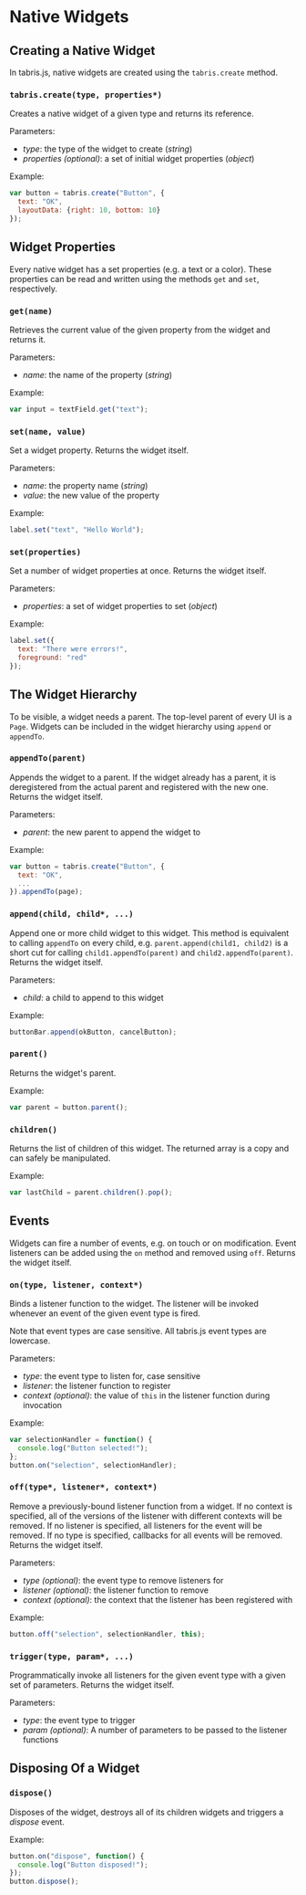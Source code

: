 # Native Widgets

## Creating a Native Widget

In tabris.js, native widgets are created using the `tabris.create` method.

### `tabris.create(type, properties*)`

Creates a native widget of a given type and returns its reference.

Parameters:

- *type*: the type of the widget to create (*string*)
- *properties (optional)*: a set of initial widget properties (*object*)

Example:
```javascript
var button = tabris.create("Button", {
  text: "OK",
  layoutData: {right: 10, bottom: 10}
});
```

## Widget Properties

Every native widget has a set properties (e.g. a text or a color). These properties can be read and written using the methods `get` and `set`, respectively.

### `get(name)`

Retrieves the current value of the given property from the widget and returns it.

Parameters:

- *name*: the name of the property (*string*)

Example:
```javascript
var input = textField.get("text");
```

### `set(name, value)`

Set a widget property. Returns the widget itself.

Parameters:

- *name*: the property name (*string*)
- *value*: the new value of the property

Example:
```javascript
label.set("text", "Hello World");
```

### `set(properties)`

Set a number of widget properties at once. Returns the widget itself.

Parameters:

- *properties*: a set of widget properties to set (*object*)

Example:
```javascript
label.set({
  text: "There were errors!",
  foreground: "red"
});
```

## The Widget Hierarchy

To be visible, a widget needs a parent. The top-level parent of every UI is a `Page`. Widgets can be included in the widget hierarchy using `append` or `appendTo`.

### `appendTo(parent)`

Appends the widget to a parent. If the widget already has a parent, it is deregistered from the actual parent and registered with the new one. Returns the widget itself.

Parameters:

- *parent*: the new parent to append the widget to

Example:

```javascript
var button = tabris.create("Button", {
  text: "OK",
  ...
}).appendTo(page);
```

### `append(child, child*, ...)`

Append one or more child widget to this widget. This method is equivalent to calling `appendTo` on every child, e.g. `parent.append(child1, child2)` is a short cut for calling `child1.appendTo(parent)` and `child2.appendTo(parent)`. Returns the widget itself.

Parameters:

- *child*: a child to append to this widget

Example:

```javascript
buttonBar.append(okButton, cancelButton);
```

### `parent()`

Returns the widget's parent.

Example:

```javascript
var parent = button.parent();
```

### `children()`

Returns the list of children of this widget. The returned array is a copy and can safely be manipulated.

Example:

```javascript
var lastChild = parent.children().pop();
```

## Events

Widgets can fire a number of events, e.g. on touch or on modification. Event listeners can be added using the `on` method and removed using `off`. Returns the widget itself.

### `on(type, listener, context*)`

Binds a listener function to the widget. The listener will be invoked whenever an event of the given event type is fired.

Note that event types are case sensitive. All tabris.js event types are lowercase.

Parameters:

- *type*: the event type to listen for, case sensitive
- *listener*: the listener function to register
- *context (optional)*: the value of `this` in the listener function during invocation

Example:

```javascript
var selectionHandler = function() {
  console.log("Button selected!");
};
button.on("selection", selectionHandler);
```

### `off(type*, listener*, context*)`

Remove a previously-bound listener function from a widget. If no context is specified, all of the versions of the listener with different contexts will be removed. If no listener is specified, all listeners for the event will be removed. If no type is specified, callbacks for all events will be removed. Returns the widget itself.

Parameters:

- *type (optional)*: the event type to remove listeners for
- *listener (optional)*: the listener function to remove
- *context (optional)*: the context that the listener has been registered with

Example:

```javascript
button.off("selection", selectionHandler, this);
```

### `trigger(type, param*, ...)`

Programmatically invoke all listeners for the given event type with a given set of parameters. Returns the widget itself.

Parameters:

- *type*: the event type to trigger
- *param (optional)*: A number of parameters to be passed to the listener functions

## Disposing Of a Widget

### `dispose()`

Disposes of the widget, destroys all of its children widgets and triggers a *dispose* event.

Example:

```javascript
button.on("dispose", function() {
  console.log("Button disposed!");
});
button.dispose();
```

